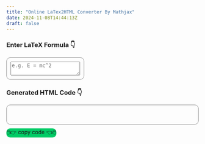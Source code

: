```yaml
---
title: "Online LaTex2HTML Converter By Mathjax"
date: 2024-11-08T14:44:13Z
draft: false
---
```


<h3>Enter LaTeX Formula 👇</h3>
<div style="display: inline-block; border: 1px solid gray; border-radius: 10px">
  <textarea id="latex-input" placeholder="e.g. E = mc^2" style="margin: 10px"></textarea>
</div>
<div id="output" style="margin: 10px"></div>
<h3>Generated HTML Code 👇</h3>
<div style="min-height: 50px; border: 1px solid gray; border-radius: 10px">
  <div id="html-code" style="margin: 10px"></div>
</div>
<div id="copy-button" style="border-radius: 10px; background-color: #00cc66; display: inline-block; margin-top: 10px; margin-bottom: 10px">
  🖱️👉 copy code 👈🖱️
</div>

<script src="https://cdn.jsdelivr.net/npm/mathjax@3/es5/tex-mml-chtml.js"></script>
<script>
  document.getElementById("latex-input").addEventListener("input", function () {
    const latex = document.getElementById("latex-input").value;
    const output = document.getElementById("output");
    const htmlCode = document.getElementById("html-code");

    output.innerHTML = '\\(' + latex + '\\)';
    MathJax.typesetPromise([output]).then(() => {
      htmlCode.textContent = output.innerHTML;
    }).catch((err) => console.error(err));
  });

  document.getElementById("copy-button").addEventListener("click", function () {
    const htmlCode = document.getElementById("html-code").textContent;

    navigator.clipboard.writeText(htmlCode).then(() => {
      alert("HTML code copied to clipboard!");
    }).catch((err) => {
      console.error("Failed to copy text: ", err);
    });
  });
</script>
